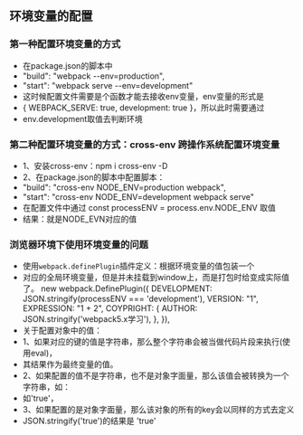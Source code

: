 ## 环境变量的配置

### 第一种配置环境变量的方式
- 在package.json的脚本中
- "build": "webpack --env=production",
- "start": "webpack serve --env=development"
- 这时候配置文件需要是个函数才能去接收env变量，env变量的形式是
- { WEBPACK_SERVE: true, development: true }，所以此时需要通过
- env.development取值去判断环境

### 第二种配置环境变量的方式：cross-env 跨操作系统配置环境变量
- 1、安装cross-env：npm i cross-env -D
- 2、在package.json的脚本中配置脚本：
-    "build": "cross-env NODE_ENV=production webpack",
-    "start": "cross-env NODE_ENV=development webpack serve"
- 在配置文件中通过 const processENV = process.env.NODE_ENV 取值
- 结果：就是NODE_EVN对应的值

### 浏览器环境下使用环境变量的问题
- 使用`webpack.definePlugin`插件定义：根据环境变量的值包装一个
- 对应的全局环境变量，但是并未挂载到window上，而是打包时给变成实际值了。
new webpack.DefinePlugin({
    DEVELOPMENT: JSON.stringify(processENV === 'development'),
    VERSION: "1",
    EXPRESSION: "1 + 2",
    COYPRIGHT: {
        AUTHOR: JSON.stringify('webpack5.x学习'),
    },
}),
- 关于配置对象中的值：
- 1、如果对应的键的值是字符串，那么整个字符串会被当做代码片段来执行(使用eval)，
-    其结果作为最终变量的值。
- 2、如果配置的值不是字符串，也不是对象字面量，那么该值会被转换为一个字符串，如：
-    如'true'，
- 3、如果配置的是对象字面量，那么该对象的所有的key会以同样的方式去定义
-    JSON.stringify('true')的结果是 'true'


